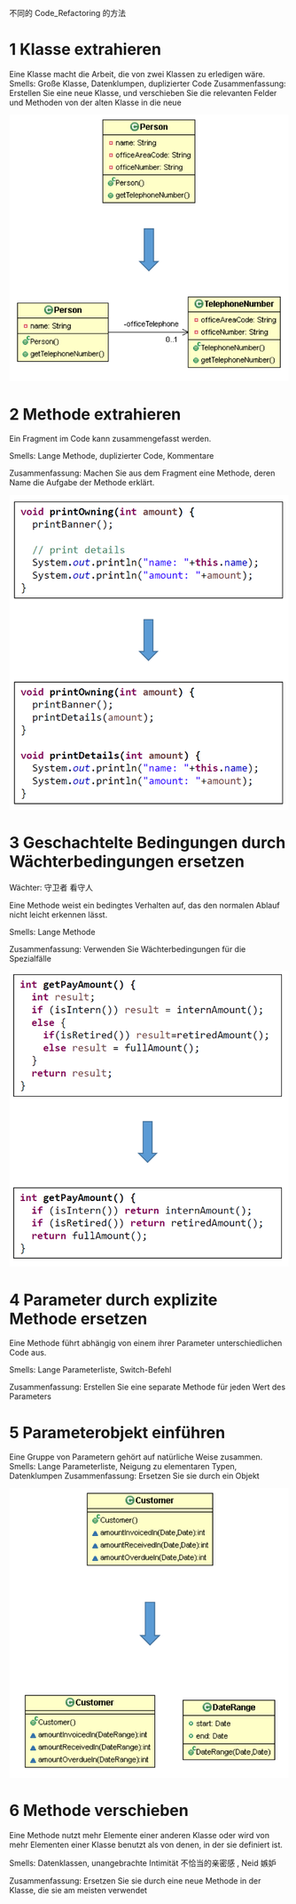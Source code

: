 
不同的 Code_Refactoring 的方法

# 1 Klasse extrahieren


Eine Klasse macht die Arbeit, die von zwei Klassen zu erledigen wäre.
Smells: Große Klasse, Datenklumpen, duplizierter Code
Zusammenfassung: Erstellen Sie eine neue Klasse, und verschieben Sie die relevanten Felder und Methoden von der alten Klasse in die neue

![](image/Pasted%20image%2020241129235512.png)

# 2 Methode extrahieren


Ein Fragment im Code kann zusammengefasst werden.

Smells: Lange Methode, duplizierter Code, Kommentare

Zusammenfassung: Machen Sie aus dem Fragment eine Methode, deren Name die Aufgabe der Methode erklärt.


![](image/Pasted%20image%2020241129235619.png)


# 3 Geschachtelte Bedingungen durch Wächterbedingungen ersetzen

Wächter: 守卫者 看守人

Eine Methode weist ein bedingtes Verhalten auf, das den normalen Ablauf nicht leicht erkennen lässt.

Smells: Lange Methode

Zusammenfassung: Verwenden Sie Wächterbedingungen für die Spezialfälle

![](image/Pasted%20image%2020241129235707.png)


# 4 Parameter durch explizite Methode ersetzen

Eine Methode führt abhängig von einem ihrer Parameter unterschiedlichen Code aus.

Smells: Lange Parameterliste, Switch-Befehl

Zusammenfassung: Erstellen Sie eine separate Methode für jeden Wert des Parameters



# 5 Parameterobjekt einführen

Eine Gruppe von Parametern gehört auf natürliche Weise zusammen.
Smells: Lange Parameterliste, Neigung zu elementaren Typen, Datenklumpen
Zusammenfassung: Ersetzen Sie sie durch ein Objekt

![](image/Pasted%20image%2020241130000058.png)



# 6 Methode verschieben

Eine Methode nutzt mehr Elemente einer anderen Klasse oder wird von mehr Elementen einer Klasse benutzt als von denen, in der sie definiert ist.

Smells: Datenklassen, unangebrachte Intimität  不恰当的亲密感 , Neid 嫉妒

Zusammenfassung: Ersetzen Sie sie durch eine neue Methode in der Klasse, die sie am meisten verwendet

